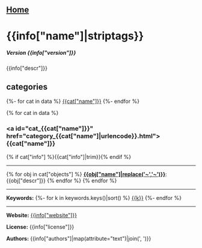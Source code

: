 [Home](https://ceammc.github.io/pd-help/) 
---

# {{info["name"]|striptags}}

##### Version {{info["version"]}}

{{info["descr"]}}

## categories

{%- for cat in data %}
[{{cat["name"]}}](#cat_{{cat["name"]}})
{%- endfor %}

{% for cat in data %}
### <a id="cat_{{cat["name"]}}" href="category_{{cat["name"]|urlencode}}.html">{{cat["name"]}}</a>
{% if cat["info"] %}{{cat["info"]|trim}}{% endif %}

---

{% for obj in cat["objects"] %}
[**{{obj["name"]|replace('~','\~')}}**]({{obj["name"]|urlencode}}.html): {{obj["descr"]}} 
{% endfor %}
{% endfor %}

---
**Keywords:**
{%- for k in keywords.keys()|sort() %}
[{{k}}](keywords/{{k|urlencode}}.html)
{%- endfor %}

---
**Website:** [{{info["website"]}}]({{info["website"]}})

**License:** {{info["license"]}}

**Authors:** {{info["authors"]|map(attribute="text")|join(', ')}}

